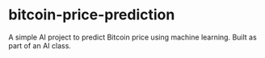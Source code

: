 # bitcoin-price-prediction
A simple AI project to predict Bitcoin price using machine learning. Built as part of an AI class.
